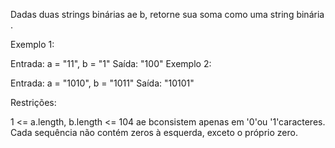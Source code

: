 Dadas duas strings binárias ae b, retorne sua soma como uma string binária .



Exemplo 1:

Entrada: a = "11", b = "1"
Saída: "100"
Exemplo 2:

Entrada: a = "1010", b = "1011"
Saída: "10101"


Restrições:

1 <= a.length, b.length <= 104
ae bconsistem apenas em '0'ou '1'caracteres.
Cada sequência não contém zeros à esquerda, exceto o próprio zero.